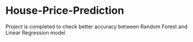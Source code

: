# House-Price-Prediction
Project is completed to check better accuracy between Random Forest and Linear Regression model
